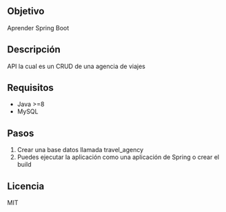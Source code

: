 ## Objetivo
Aprender Spring Boot

## Descripción
API la cual es un CRUD de una agencia de viajes


## Requisitos
- Java >=8
- MySQL

## Pasos
1. Crear una base datos llamada travel_agency
2. Puedes ejecutar la aplicación como una aplicación de Spring o crear el build

## Licencia
MIT
